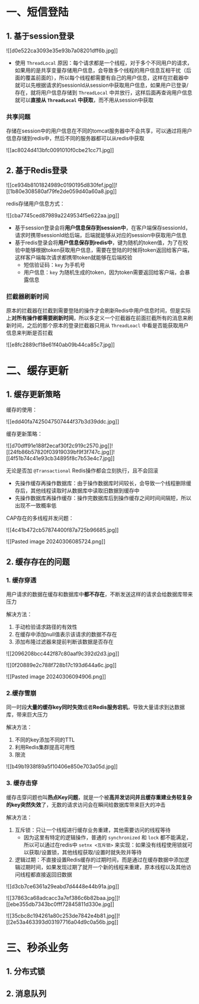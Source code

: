 # 一、短信登陆

## 1. 基于session登录

![[d0e522ca3093e35e93b7a08201dff6b.jpg]]

* 使用 `ThreadLocal` 原因：每个请求都是一个线程，对于多个不同用户的请求，如果用的是共享变量存储用户信息，会导致多个线程的用户信息互相干扰（后面的覆盖前面的），所以每个线程都需要有自己的用户信息，这样在拦截器中就可以先根据请求的sessionId从session中获取用户信息，如果用户已登录/存在，就将用户信息存储到 `ThreadLocal` 中并放行，这样后面再查询用户信息就可以**直接从 `ThreadLocal` 中获取**，而不用从session中获取

### 共享问题

存储在session中的用户信息在不同的tomcat服务器中不会共享，可以通过将用户信息存储到redis中，然后不同的服务器都可以从redis中获取

![[ac8024d413bfc0091010f0cbe21cc71.jpg]]

## 2. 基于Redis登录

![[ce934b8101824989c0190195d830fef.jpg]]![[1b80e308580af79fe2de059d40a60a8.jpg]]

redis存储用户信息方式：

![[cba7745ced87989a2249534f5e622aa.jpg]]

* 基于session登录会将**用户信息保存到session中**，在客户端保存sessionId，请求时携带sessionId给后端，后端就能够从对应的session中获取用户信息
* 基于redis登录会将**用户信息保存到redis中**，键为随机的token值，为了在校验中能够根据token获取用户信息，需要在登陆的时候将token返回给客户端，这样客户端每次请求都携带token就能够在后端校验
	* 短信验证码：`key` 为手机号
	* 用户信息：`key` 为随机生成的token，因为token需要返回给客户端，会暴露信息

### 拦截器刷新时间

原本的拦截器在拦截到需要登陆的操作才会刷新Redis中用户信息时间，但是实际上**对所有操作都需要刷新时间**，所以多定义一个拦截器在前面拦截所有的消息来刷新时间，之后的那个原本的登录拦截器只用从 `ThreadLoacl` 中看是否能获取用户信息来判断是否拦截

![[e8fc2889cf18e61f40ab09b44ca85c7.jpg]]

# 二、缓存更新

## 1. 缓存更新策略

缓存的使用：

![[edd40fa7425047507444f37b3d39ddc.jpg]]

缓存更新策略：

![[d70dff91e188f2ecaf30f2c919c2570.jpg]]![[24fb86b57820f03919039bf9f3f747c.jpg]]![[4f51b74c41e93cb34895f8c7b53e4c7.jpg]]

无论是否加 `@Transactional` Redis操作都会立刻执行，且不会回滚

* 先操作缓存再操作数据库：由于操作数据库时间较长，会导致一个线程删除缓存后，其他线程读取时从数据库中读取旧数据到缓存中
* 先操作数据库再操作缓存：操作完数据库后到操作缓存之间时间间隔短，所以出现不一致概率低

CAP存在的多线程并发问题：

![[4c41b472cb57874400f87a725b96685.jpg]]

![[Pasted image 20240306085724.png]]

## 2. 缓存存在的问题

### 1. 缓存穿透

用户请求的数据在缓存和数据库中**都不存在**，不断发送这样的请求会给数据库带来压力

解决方法：

1. 手动检验请求路径的有效性
2. 在缓存中添加null值表示该请求的数据不存在
3. 添加布隆过滤器来提前判断该数据是否存在

![[2096208bcc442f87c80aaf9c392d2d3.jpg]]

![[0f20889e2c788f728b17c193d644a6c.jpg]]

![[Pasted image 20240306094906.png]]

### 2.缓存雪崩

同一时段**大量的缓存key同时失效**或者**Redis服务宕机**，导致大量请求到达数据库，带来巨大压力

解决方法：

1. 不同的key添加不同的TTL
2. 利用Redis集群提高可用性
3. 限流

![[b49b1938f89a5f10406e850e703a05d.jpg]]

### 3. 缓存击穿

缓存击穿问题也叫**热点Key问题**，就是一个被**高并发访问并且缓存重建业务较复杂的key突然失效**了，无数的请求访问会在瞬间给数据库带来巨大的冲击

解决方法：

1. 互斥锁：只让一个线程进行缓存业务重建，其他需要访问的线程等待
	* 因为这里有特定的逻辑操作，普通的 `synchronized` 和 `lock` 都不能满足，所以可以通过在redis中 `setnx <互斥锁>` 来实现：如果没有线程使用锁就可以获取/设置锁，其他线程获取/设置时就失败并等待
2. 逻辑过期：不直接设置Redis缓存的过期时间，而是通过在缓存数据中添加逻辑过期时间，如果发现过期了就开一个新的线程来重建，原本线程以及其他访问线程都直接返回旧数据

![[d3cb7ce6361a29eabd7d4448e44b91a.jpg]]

![[37863ca68adcacc3a7ef386c6b82baa.jpg]]![[ebe355db7343bc0fff72845811d330e.jpg]]

![[35cbc8c194261a80c253de7842e4b81.jpg]]![[2e53a463393d03197716a04d9c0a56b.jpg]]

# 三、秒杀业务

## 1. 分布式锁


## 2. 消息队列
